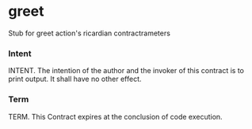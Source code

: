 <h1 class="contract"> greet </h1>

Stub for greet action's ricardian contractrameters

### Intent
INTENT. The intention of the author and the invoker of this contract is to print output. It shall have no other effect.

### Term
TERM. This Contract expires at the conclusion of code execution.
